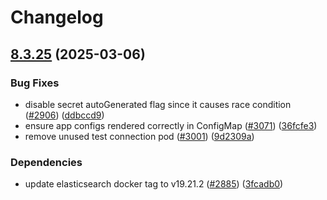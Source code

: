 # Changelog

## [8.3.25](https://github.com/camunda/camunda-platform-helm/compare/camunda-platform-8.3-v8.3.24...camunda-platform-8.3-8.3.25) (2025-03-06)


### Bug Fixes

* disable secret autoGenerated flag since it causes race condition ([#2906](https://github.com/camunda/camunda-platform-helm/issues/2906)) ([ddbccd9](https://github.com/camunda/camunda-platform-helm/commit/ddbccd9089c517ba12cf401e1f2617ffda55738e))
* ensure app configs rendered correctly in ConfigMap ([#3071](https://github.com/camunda/camunda-platform-helm/issues/3071)) ([36fcfe3](https://github.com/camunda/camunda-platform-helm/commit/36fcfe3d7eef93b4d613ca6891ac18161e3add37))
* remove unused test connection pod ([#3001](https://github.com/camunda/camunda-platform-helm/issues/3001)) ([9d2309a](https://github.com/camunda/camunda-platform-helm/commit/9d2309ab50c3bc1e3bb0fb2d0b7e6a27ed587200))


### Dependencies

* update elasticsearch docker tag to v19.21.2 ([#2885](https://github.com/camunda/camunda-platform-helm/issues/2885)) ([3fcadb0](https://github.com/camunda/camunda-platform-helm/commit/3fcadb0ab91b830e9442fd5cd5170de2da64f460))
